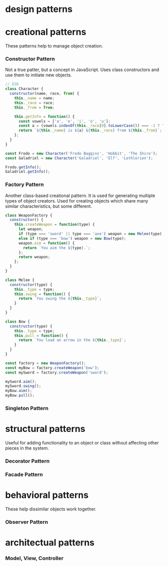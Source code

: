 # design patterns

# creational patterns
These patterns help to manage object creation.


### Constructor Pattern
Not a true patter, but a concept in JavaScript. Uses class constructors and use them to initiate new objects.

```JavaScript
// ES6
class Character {
  constructor(name, race, from) {
    this._name = name;
    this._race = race;
    this._from = from;

    this.getInfo = function() {
      const vowels = ['a', 'e', 'i', 'o', 'u'];
      const a = (vowels.indexOf(this._race[0].toLowerCase()) === -1 ? "a" : "an")
      return `${this._name} is ${a} ${this._race} from ${this._from}`;
    };
  }
}

const Frodo = new Character('Frodo Baggins', 'Hobbit', 'The Shire');
const Galadriel = new Character('Galadriel', 'Elf', 'Lothlorien');

Frodo.getInfo();
Galadriel.getInfo();
```


### Factory Pattern
Another class-based creational pattern. It is used for generating multiple types of object creators. Used for creating objects which share many similar characteristics, but some different.

```javascript
class WeaponFactory {
  constructor() {
    this.createWeapon = function(type) {
      let weapon;
      if (type === 'sword' || type === 'axe') weapon = new Melee(type);
      else if (type === 'bow') weapon = new Bow(type);
      weapon.aim = function() {
        return `You aim the ${type}.`;
      };
      return weapon;
    };    
  }
}

class Melee {
  constructor(type) {
    this._type = type;
    this.swing = function() {
      return `You swing the ${this._type}`;
    }
  }
}

class Bow {
  constructor(type) {
    this._type = type;
    this.pull = function() {
      return `You load an arrow in the ${this._type}`;
    }
  }
}

const factory = new WeaponFactory();
const myBow = factory.createWeapon('bow');
const mySword = factory.createWeapon('sword');

mySword.aim();
mySword.swing();
myBow.aim();
myBow.pull();
```


### Singleton Pattern



# structural patterns
Useful for adding functionality to an object or class without affecting other pieces in the system.

### Decorator Pattern

### Facade Pattern



# behavioral patterns
These help dissimilar objects work together.

### Observer Pattern


# architectual patterns

### Model, View, Controller
